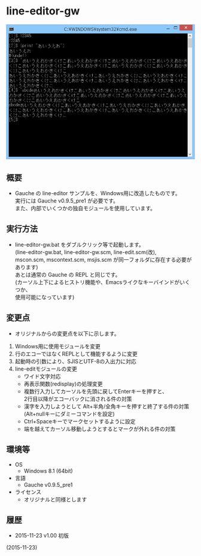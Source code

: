 # line-editor-gw

![image](image.png)

## 概要
- Gauche の line-editor サンプルを、Windows用に改造したものです。  
  実行には Gauche v0.9.5_pre1 が必要です。  
  また、内部でいくつかの独自モジュールを使用しています。


## 実行方法
- line-editor-gw.bat をダブルクリック等で起動します。  
  (line-editor-gw.bat, line-editor-gw.scm, line-edit.scm(改),  
   mscon.scm, mscontext.scm, msjis.scm が同一フォルダに存在する必要があります)  
  あとは通常の Gauche の REPL と同じです。  
  (カーソル上下によるヒストリ機能や、Emacsライクなキーバインドがいくつか、  
   使用可能になっています)  


## 変更点
- オリジナルからの変更点を以下に示します。
1. Windows用に使用モジュールを変更
2. 行のエコーではなくREPLとして機能するように変更
3. 起動時の引数により、SJISとUTF-8の入出力に対応
4. line-editモジュールの変更
   - ワイド文字対応
   - 再表示関数(redisplay)の処理変更
   - 複数行入力してカーソルを先頭に戻してEnterキーを押すと、  
     2行目以降がエコーバックに消される件の対策
   - 漢字を入力しようとして Alt+半角/全角キーを押すと終了する件の対策  
     (Alt+nullキーにダミーコマンドを設定)
   - Ctrl+Spaceキーでマークセットするように設定
   - 端を越えてカーソル移動しようとするとマークが外れる件の対策


## 環境等
- OS
  - Windows 8.1 (64bit)
- 言語
  - Gauche v0.9.5_pre1
- ライセンス
  - オリジナルと同様とします

## 履歴
- 2015-11-23 v1.00 初版


(2015-11-23)
